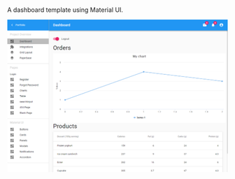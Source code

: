 # 
A dashboard template using Material UI.

![alt text](https://github.com/nywooz/Dashy/blob/master/src/img/Capture.PNG)

